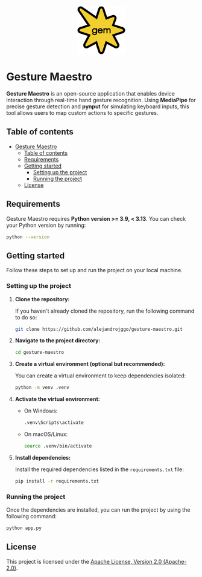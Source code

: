 <p align="center">
  <img src="assets/logo.png" width="128">
  <br>
</p>

# Gesture Maestro

**Gesture Maestro** is an open-source application that enables device interaction through real-time hand gesture recognition. Using **MediaPipe** for precise gesture detection and **pynput** for simulating keyboard inputs, this tool allows users to map custom actions to specific gestures.

## Table of contents

- [Gesture Maestro](#gesture-maestro)
  - [Table of contents](#table-of-contents)
  - [Requirements](#requirements)
  - [Getting started](#getting-started)
    - [Setting up the project](#setting-up-the-project)
    - [Running the project](#running-the-project)
  - [License](#license)

## Requirements

Gesture Maestro requires **Python version >= 3.9, < 3.13**. You can check your Python version by running:

```bash
python --version
```

## Getting started

Follow these steps to set up and run the project on your local machine.

### Setting up the project

1. **Clone the repository:**
    
    If you haven't already cloned the repository, run the following command to do so:

    ```bash
    git clone https://github.com/alejandrojggo/gesture-maestro.git
    ```

2. **Navigate to the project directory:**

    ```bash
    cd gesture-maestro
    ```
    
3. **Create a virtual environment (optional but recommended):**
    
    You can create a virtual environment to keep dependencies isolated:

    ```bash
    python -m venv .venv
    ```

4. **Activate the virtual environment:**
    - On Windows:

        ```bash
        .venv\Scripts\activate
        ```

    - On macOS/Linux:

        ```bash
        source .venv/bin/activate
        ```

5. **Install dependencies:**
    
    Install the required dependencies listed in the `requirements.txt` file:

    ```bash
    pip install -r requirements.txt
    ```

### Running the project

Once the dependencies are installed, you can run the project by using the following command:

```bash
python app.py
```

## License

This project is licensed under the [Apache License, Version 2.0 (Apache-2.0)](./LICENSE).